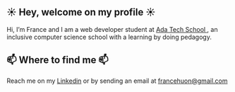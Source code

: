 ## ☀️  Hey, welcome on my profile ☀️ 
Hi, I’m France and I am a web developer student at 
[Ada Tech School ](https://adatechschool.fr), an inclusive computer science school with a learning by doing pedagogy. 

## 📫 Where to find me 📫 
Reach me on my 
[Linkedin](https://www.linkedin.com/in/francehuon/) or by sending an email at francehuon@gmail.com 

<!---
FranceHuon/FranceHuon is a ✨ special ✨ repository because its `README.md` (this file) appears on your GitHub profile.
You can click the Preview link to take a look at your changes.
--->
